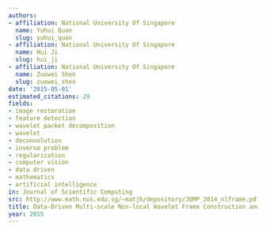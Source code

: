 ```yaml
---
authors:
- affiliation: National University Of Singapore
  name: Yuhui Quan
  slug: yuhui_quan
- affiliation: National University Of Singapore
  name: Hui Ji
  slug: hui_ji
- affiliation: National University Of Singapore
  name: Zuowei Shen
  slug: zuowei_shen
date: '2015-05-01'
estimated_citations: 29
fields:
- image restoration
- feature detection
- wavelet packet decomposition
- wavelet
- deconvolution
- inverse problem
- regularization
- computer vision
- data driven
- mathematics
- artificial intelligence
in: Journal of Scientific Computing
src: http://www.math.nus.edu.sg/~matjh/depository/JOMP_2014_nlframe.pdf
title: Data-Driven Multi-scale Non-local Wavelet Frame Construction and Image Recovery
year: 2015
---
```

